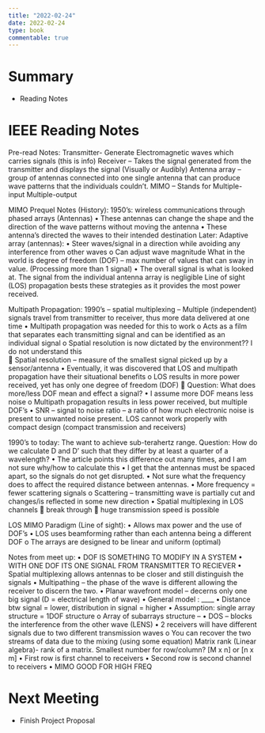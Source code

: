```yaml
---
title: "2022-02-24"
date: 2022-02-24
type: book
commentable: true
---
```


# Summary
- Reading Notes

# IEEE Reading Notes
Pre-read Notes:
Transmitter- Generate Electromagnetic waves which carries signals (this is info)
Receiver – Takes the signal generated from the transmitter and displays the signal (Visually or Audibly)
Antenna array – group of antennas connected into one single antenna that can produce wave patterns that the individuals couldn’t.
MIMO – Stands for Multiple-input Multiple-output

MIMO Prequel Notes (History):
1950’s: wireless communications through phased arrays (Antennas)
•	These antennas can change the shape and the direction of the wave patterns without moving the antenna
•	These antenna’s directed the waves to their intended destination
Later: Adaptive array (antennas):
•	Steer waves/signal in a direction while avoiding any interference from other waves
o	Can adjust wave magnitude
What in the world is degree of freedom (DOF) – max number of values that can sway in value. (Processing more than 1 signal)
•	The overall signal is what is looked at. The signal from the individual antenna array is negligible
Line of sight (LOS) propagation bests these strategies as it provides the most power received.






Multipath Propagation:
1990’s – spatial multiplexing – Multiple (independent) signals travel from transmitter to receiver, thus more data delivered at one time
•	Multipath propagation was needed for this to work
o	Acts as a film that separates each transmitting signal and can be identified as an individual signal
o	Spatial resolution is now dictated by the environment?? I do not understand this	
	Spatial resolution – measure of the smallest signal picked up by a sensor/antenna 
•	Eventually, it was discovered that LOS and multipath propagation have their situational benefits
o	LOS results in more power received, yet has only one degree of freedom (DOF)
	Question: What does more/less DOF mean and effect a signal?
•	I assume more DOF means less noise
o	Multipath propagation results in less power received, but multiple DOF’s
•	SNR – signal to noise ratio – a ratio of how much electronic noise is present to unwanted noise present.
LOS cannot work properly with compact design (compact transmission and receivers)

1990’s to today: 
The want to achieve sub-terahertz range.
Question: How do we calculate D and D’ such that they differ by at least a quarter of a wavelength?
•	The article points this difference out many times, and I am not sure why/how to calculate this
•	I get that the antennas must be spaced apart, so the signals do not get disrupted.
•	Not sure what the frequency does to affect the required distance between antennas.
•	More frequency = fewer scattering signals
o	Scattering – transmitting wave is partially cut and changes/is reflected in some new direction
•	Spatial multiplexing in LOS channels  break through  huge transmission speed is possible

LOS MIMO Paradigm (Line of sight):
•	Allows max power and the use of DOF’s
•	LOS uses beamforming rather than each antenna being a different DOF
o	The arrays are designed to be linear and uniform (optimal)



Notes from meet up: 
•	DOF IS SOMETHING TO MODIFY IN A SYSTEM
•	WITH ONE DOF ITS ONE SIGNAL FROM TRANSMITTER TO RECIEVER 
•	Spatial multiplexing allows antennas to be closer and still distinguish the signals
•	Multipathing – the phase of the wave is different allowing the receiver to discern the two.
•	Planar wavefront model – decerns only one big signal (D = electrical length of wave)
•	General model : ____
•	Distance btw signal = lower, distribution in signal = higher
•	Assumption: single array structure = 1DOF structure
o	Array of subarrays structure – 
•	DOS – blocks the interference from the other wave (LENS)
•	2 receivers will have different signals due to two different transmission waves
o	You can recover the two streams of data due to the mixing (using some equation)
Matrix rank (Linear algebra)- rank of a matrix.  Smallest number for row/column? [M x n] or [n x m]
•	First row is first channel to receivers
•	Second row is second channel to receivers 
•	MIMO GOOD FOR HIGH FREQ


# Next Meeting
- Finish Project Proposal 

